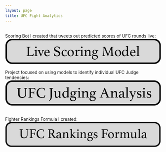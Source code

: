 ```yaml
---
layout: page
title: UFC Fight Analytics
---
```


&nbsp;<br>
Scoring Bot I created that tweets out predicted scores of UFC rounds live: &nbsp;<br>
[![Image](/assets/buttons/live_scoring_model.png)](https://oconnellryan.github.io/ufc-live-scoring.html)

Project focused on using models to identify individual UFC Judge tendencies: &nbsp;<br>
[![Image](/assets/buttons/ufc_judging_analysis.png)](https://oconnellryan.github.io/ufc-live-scoring.html)

&nbsp;<br>
Fighter Rankings Formula I created: &nbsp;<br>
[![Image](/assets/buttons/ufc_rankings_formula.png)](https://oconnellryan.github.io/ufc-rankings.html)



